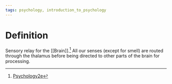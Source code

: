 ```yaml
---
tags: psychology, introduction_to_psychology
---
```


# Definition

Sensory relay for the [[Brain]].[^1] All our senses (except for smell) are routed through the thalamus before being directed to other parts of the brain for processing.

[^1]: [Psychology2e](zotero://open-pdf/library/items/SSTBV7L5?page=104)